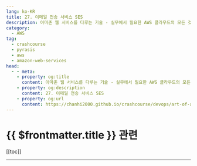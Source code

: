 ```yaml
---
lang: ko-KR
title: 27. 이메일 전송 서비스 SES
description: 아마존 웹 서비스를 다루는 기술 - 실무에서 필요한 AWS 클라우드의 모든 것! > 27. 이메일 전송 서비스 SES
category:
  - AWS
tag: 
  - crashcourse
  - pyrasis
  - aws 
  - amazon-web-services
head:
  - - meta:
    - property: og:title
      content: 아마존 웹 서비스를 다루는 기술 - 실무에서 필요한 AWS 클라우드의 모든 것! > 27. 이메일 전송 서비스 SES
    - property: og:description
      content: 27. 이메일 전송 서비스 SES
    - property: og:url
      content: https://chanhi2000.github.io/crashcourse/devops/art-of-aws/27.html
---
```


# {{ $frontmatter.title }} 관련

[[toc]]

---

<TagLinks />